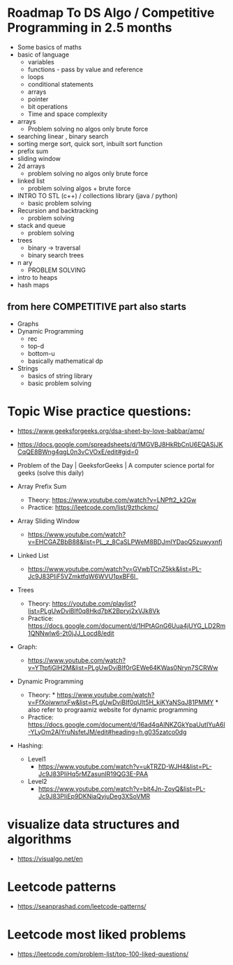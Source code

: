 # Roadmap To DS Algo / Competitive Programming in 2.5 months

 -   Some basics of maths
 -   basic of language
        - variables
        - functions - pass by value and reference
        - loops
        - conditional statements
        - arrays 
        - pointer
        - bit operations
        - Time and space complexity
 -   arrays
        - Problem solving no algos only brute force
 -   searching linear , binary search
 -   sorting merge sort, quick sort, inbuilt sort function
 -   prefix sum 
 -   sliding window
 -   2d arrays
        - problem solving no algos only brute force
 -   linked list
        - problem solving algos + brute force
 -   INTRO TO STL (c++) / collections library (java / python)
        -   basic problem solving
 -   Recursion and backtracking 
        -  problem solving
 -   stack and queue
        -  problem solving
 -   trees
       - binary -> traversal
       - binary search trees
 -   n ary
       - PROBLEM SOLVING
 -   intro to heaps
 -   hash maps

## from here COMPETITIVE part also starts
 - Graphs
 - Dynamic Programming
     - rec
     - top-d
     - bottom-u
     - basically mathematical dp
 - Strings
     - basics of string library
     - basic problem solving

##

# Topic Wise practice questions:
 - https://www.geeksforgeeks.org/dsa-sheet-by-love-babbar/amp/
 - https://docs.google.com/spreadsheets/d/1MGVBJ8HkRbCnU6EQASjJKCqQE8BWng4qgL0n3vCVOxE/edit#gid=0
 - Problem of the Day | GeeksforGeeks | A computer science portal for geeks (solve this daily)

 - Array Prefix Sum
     - Theory: https://www.youtube.com/watch?v=LNPft2_k2Gw
     - Practice: https://leetcode.com/list/9zthckmc/

- Array Sliding Window
     - https://www.youtube.com/watch?v=EHCGAZBbB88&list=PL_z_8CaSLPWeM8BDJmIYDaoQ5zuwyxnfj

- Linked List
     - https://www.youtube.com/watch?v=GVwbTCnZ5kk&list=PL-Jc9J83PIiF5VZmktfqW6WVU1pxBF6l_

- Trees
    - Theory: https://youtube.com/playlist?list=PLgUwDviBIf0q8Hkd7bK2Bpryj2xVJk8Vk
    - Practice: https://docs.google.com/document/d/1HPtAGnG6Uua4jUYG_LD2Rm1QNNwlw6-2t0jJJ_Locd8/edit

- Graph: 
    - https://www.youtube.com/watch?v=YTtpfjGlH2M&list=PLgUwDviBIf0rGEWe64KWas0Nryn7SCRWw


- Dynamic Programming
    - Theory: * https://www.youtube.com/watch?v=FfXoiwwnxFw&list=PLgUwDviBIf0qUlt5H_kiKYaNSqJ81PMMY
              * also refer to prograamiz website for dynamic programming
    - Practice: https://docs.google.com/document/d/16ad4qAlNKZGkYpaUutIYuA6l-YLyOm2AIYruNsfetJM/edit#heading=h.g035zatco0dg


- Hashing: 
   - Level1
        - https://www.youtube.com/watch?v=ukTRZD-WJH4&list=PL-Jc9J83PIiHq5rMZasunIR19QG3E-PAA
   - Level2
        - https://www.youtube.com/watch?v=bit4Jn-ZoyQ&list=PL-Jc9J83PIiEp9DKNiaQyjuDeg3XSoVMR

# visualize data structures and algorithms
  
  - https://visualgo.net/en

# Leetcode patterns
 
  - https://seanprashad.com/leetcode-patterns/

# Leetcode most liked problems

  - https://leetcode.com/problem-list/top-100-liked-questions/